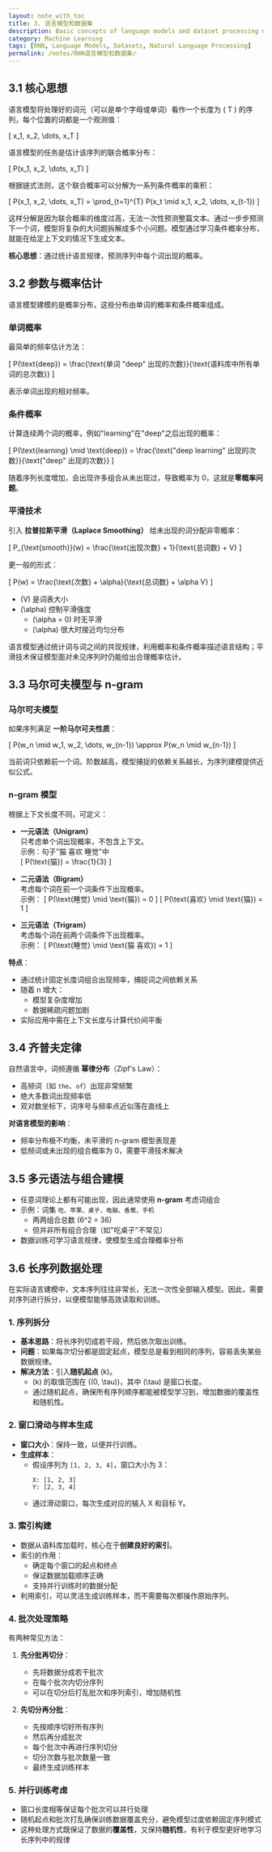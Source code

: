 ```yaml
---
layout: note_with_toc
title: 3. 语言模型和数据集
description: Basic concepts of language models and dataset processing methods
category: Machine Learning
tags: [RNN, Language Models, Datasets, Natural Language Processing]
permalink: /notes/RNN语言模型和数据集/
---
```


## 3.1 核心思想

语言模型将处理好的词元（可以是单个字母或单词）看作一个长度为 \( T \) 的序列，每个位置的词都是一个观测值：

\[
x_1, x_2, \dots, x_T
\]

语言模型的任务是估计该序列的联合概率分布：

\[
P(x_1, x_2, \dots, x_T)
\]

根据链式法则，这个联合概率可以分解为一系列条件概率的乘积：

\[
P(x_1, x_2, \dots, x_T) = \prod_{t=1}^{T} P(x_t \mid x_1, x_2, \dots, x_{t-1})
\]

这样分解是因为联合概率的维度过高，无法一次性预测整篇文本。通过一步步预测下一个词，模型将复杂的大问题拆解成多个小问题。模型通过学习条件概率分布，就能在给定上下文的情况下生成文本。

**核心思想**：通过统计语言规律，预测序列中每个词出现的概率。

## 3.2 参数与概率估计

语言模型建模的是概率分布，这些分布由单词的概率和条件概率组成。

### 单词概率

最简单的频率估计方法：

\[
P(\text{deep}) = \frac{\text{单词 "deep" 出现的次数}}{\text{语料库中所有单词的总次数}}
\]

表示单词出现的相对频率。

### 条件概率

计算连续两个词的概率，例如"learning"在"deep"之后出现的概率：

\[
P(\text{learning} \mid \text{deep}) = \frac{\text{"deep learning" 出现的次数}}{\text{"deep" 出现的次数}}
\]

随着序列长度增加，会出现许多组合从未出现过，导致概率为 0，这就是**零概率问题**。

### 平滑技术

引入 **拉普拉斯平滑（Laplace Smoothing）** 给未出现的词分配非零概率：

\[
P_{\text{smooth}}(w) = \frac{\text{出现次数} + 1}{\text{总词数} + V}
\]

更一般的形式：

\[
P(w) = \frac{\text{次数} + \alpha}{\text{总词数} + \alpha V}
\]

- \(V\) 是词表大小  
- \(\alpha\) 控制平滑强度  
  - \(\alpha = 0\) 时无平滑  
  - \(\alpha\) 很大时接近均匀分布

语言模型通过统计词与词之间的共现规律，利用概率和条件概率描述语言结构；平滑技术保证模型面对未见序列时仍能给出合理概率估计。

## 3.3 马尔可夫模型与 n-gram

### 马尔可夫模型

如果序列满足 **一阶马尔可夫性质**：

\[
P(w_n \mid w_1, w_2, \dots, w_{n-1}) \approx P(w_n \mid w_{n-1})
\]

当前词只依赖前一个词。阶数越高，模型捕捉的依赖关系越长，为序列建模提供近似公式。

### n-gram 模型

根据上下文长度不同，可定义：

- **一元语法（Unigram）**  
  只考虑单个词出现概率，不包含上下文。  
  示例：句子"猫 喜欢 睡觉"中  
  \[
  P(\text{猫}) = \frac{1}{3}
  \]

- **二元语法（Bigram）**  
  考虑每个词在前一个词条件下出现概率。  
  示例：
  \[
  P(\text{睡觉} \mid \text{猫}) = 0
  \]
  \[
  P(\text{喜欢} \mid \text{猫}) = 1
  \]

- **三元语法（Trigram）**  
  考虑每个词在前两个词条件下出现概率。  
  示例：
  \[
  P(\text{睡觉} \mid \text{猫 喜欢}) = 1
  \]

**特点**：

- 通过统计固定长度词组合出现频率，捕捉词之间依赖关系  
- 随着 n 增大：  
  - 模型复杂度增加  
  - 数据稀疏问题加剧  
- 实际应用中需在上下文长度与计算代价间平衡

## 3.4 齐普夫定律

自然语言中，词频遵循 **幂律分布**（Zipf's Law）：

- 高频词（如 `the`、`of`）出现非常频繁  
- 绝大多数词出现频率低  
- 双对数坐标下，词序号与频率点近似落在直线上

**对语言模型的影响**：

- 频率分布极不均衡，未平滑的 n-gram 模型表现差  
- 低频词或未出现的组合概率为 0，需要平滑技术解决

## 3.5 多元语法与组合建模

- 任意词理论上都有可能出现，因此通常使用 **n-gram** 考虑词组合  
- 示例：词集 `吃、苹果、桌子、电脑、香蕉、手机`  
  - 两两组合总数 \(6^2 = 36\)  
  - 但并非所有组合合理（如"吃桌子"不常见）  
- 数据训练可学习语言规律，使模型生成合理概率分布

## 3.6 长序列数据处理

在实际语言建模中，文本序列往往非常长，无法一次性全部输入模型。因此，需要对序列进行拆分，以便模型能够高效读取和训练。

### 1. 序列拆分

- **基本思路**：将长序列切成若干段，然后依次取出训练。
- **问题**：如果每次切分都是固定起点，模型总是看到相同的序列，容易丢失某些数据规律。
- **解决方法**：引入**随机起点** \(k\)。
  - \(k\) 的取值范围在 \((0, \tau)\)，其中 \(\tau\) 是窗口长度。
  - 通过随机起点，确保所有序列顺序都能被模型学习到，增加数据的覆盖性和随机性。

### 2. 窗口滑动与样本生成

- **窗口大小**：保持一致，以便并行训练。
- **生成样本**：
  - 假设序列为 `[1, 2, 3, 4]`，窗口大小为 3：
    ```
    X: [1, 2, 3]
    Y: [2, 3, 4]
    ```
  - 通过滑动窗口，每次生成对应的输入 X 和目标 Y。

### 3. 索引构建

- 数据从语料库加载时，核心在于**创建良好的索引**。
- 索引的作用：
  - 确定每个窗口的起点和终点
  - 保证数据加载顺序正确
  - 支持并行训练时的数据分配
- 利用索引，可以灵活生成训练样本，而不需要每次都操作原始序列。

### 4. 批次处理策略

有两种常见方法：

1. **先分批再切分**：
   - 先将数据分成若干批次
   - 在每个批次内切分序列
   - 可以在切分后打乱批次和序列索引，增加随机性

2. **先切分再分批**：
   - 先按顺序切好所有序列
   - 然后再分成批次
   - 每个批次中再进行序列切分
   - 切分次数与批次数量一致
   - 最终生成训练样本

### 5. 并行训练考虑

- 窗口长度相等保证每个批次可以并行处理
- 随机起点和批次打乱确保训练数据覆盖充分，避免模型过度依赖固定序列模式
- 这种处理方式既保证了数据的**覆盖性**，又保持**随机性**，有利于模型更好地学习长序列中的规律
